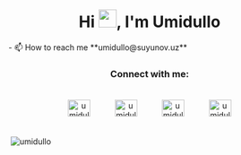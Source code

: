<h1 align="center">Hi <img src="https://media.giphy.com/media/hvRJCLFzcasrR4ia7z/giphy.gif" width="32px">, I'm Umidullo</h1>
- 📫 How to reach me **umidullo@suyunov.uz**

<h3 align="center">Connect with me:</h3>
<p align="center">
<a href="https://twitter.com/umidullo26" target="_blank"><img align="center" src="https://cdn.jsdelivr.net/npm/simple-icons@3.0.1/icons/twitter.svg" alt="umidullo26" height="30" width="40" style="margin: 20px"/></a>
<a href="https://linkedin.com/in/umidullo" target="_blank"><img align="center" src="https://cdn.jsdelivr.net/npm/simple-icons@3.0.1/icons/linkedin.svg" alt="umidullo" height="30" width="40" style="margin: 20px"/></a>
<a href="https://instagram.com/umidullo26" target="_blank"><img align="center" src="https://cdn.jsdelivr.net/npm/simple-icons@3.0.1/icons/instagram.svg" alt="umidullo26" height="30" width="40" style="margin: 20px"/></a>
<a href="https://dribbble.com/umidullo" target="_blank"><img align="center" src="https://cdn.jsdelivr.net/npm/simple-icons@3.0.1/icons/dribbble.svg" alt="umidullo" height="30" width="40" style="margin: 20px"/></a>
</p>

<p>&nbsp;<img align="center" src="https://github-readme-stats.vercel.app/api?username=umidullo&show_icons=true&locale=en" alt="umidullo" /></p>
